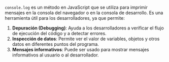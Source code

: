 `console.log` es un método en JavaScript que se utiliza para imprimir mensajes en la consola del navegador o en la consola de desarrollo. Es una herramienta útil para los desarrolladores, ya que permite:

1. **Depuración (Debugging)**: Ayuda a los desarrolladores a verificar el flujo de ejecución del código y a detectar errores.
2. **Inspección de datos**: Permite ver el valor de variables, objetos y otros datos en diferentes puntos del programa.
3. **Mensajes informativos**: Puede ser usado para mostrar mensajes informativos al usuario o al desarrollador.